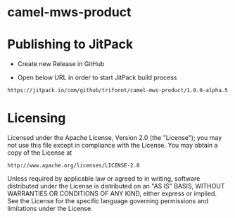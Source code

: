 # camel-mws-product


Publishing to JitPack
===============================================================================

 - Create new Release in GitHub

 - Open below URL in order to start JitPack build process

```shell
https://jitpack.io/com/github/trifonnt/camel-mws-product/1.0.0-alpha.5
```


Licensing
=============================================================================== 

Licensed under the Apache License, Version 2.0 (the "License");
you may not use this file except in compliance with the License.
You may obtain a copy of the License at

    http://www.apache.org/licenses/LICENSE-2.0

Unless required by applicable law or agreed to in writing, software
distributed under the License is distributed on an "AS IS" BASIS,
WITHOUT WARRANTIES OR CONDITIONS OF ANY KIND, either express or implied.
See the License for the specific language governing permissions and
limitations under the License.
